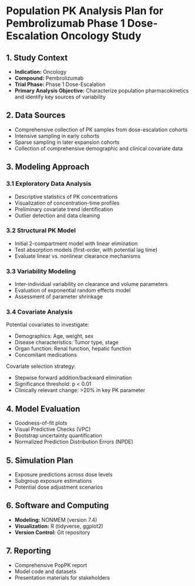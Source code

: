 # Population PK Analysis Plan for Pembrolizumab Phase 1 Dose-Escalation Oncology Study

## 1. Study Context
- **Indication:** Oncology
- **Compound:** Pembrolizumab
- **Trial Phase:** Phase 1 Dose-Escalation
- **Primary Analysis Objective:** Characterize population pharmacokinetics and identify key sources of variability

## 2. Data Sources
- Comprehensive collection of PK samples from dose-escalation cohorts
- Intensive sampling in early cohorts
- Sparse sampling in later expansion cohorts
- Collection of comprehensive demographic and clinical covariate data

## 3. Modeling Approach
### 3.1 Exploratory Data Analysis
- Descriptive statistics of PK concentrations
- Visualization of concentration-time profiles
- Preliminary covariate trend identification
- Outlier detection and data cleaning

### 3.2 Structural PK Model
- Initial 2-compartment model with linear elimination
- Test absorption models (first-order, with potential lag time)
- Evaluate linear vs. nonlinear clearance mechanisms

### 3.3 Variability Modeling
- Inter-individual variability on clearance and volume parameters
- Evaluation of exponential random effects model
- Assessment of parameter shrinkage

### 3.4 Covariate Analysis
Potential covariates to investigate:
- Demographics: Age, weight, sex
- Disease characteristics: Tumor type, stage
- Organ function: Renal function, hepatic function
- Concomitant medications

Covariate selection strategy:
- Stepwise forward addition/backward elimination
- Significance threshold: p < 0.01
- Clinically relevant change: >20% in key PK parameter

## 4. Model Evaluation
- Goodness-of-fit plots
- Visual Predictive Checks (VPC)
- Bootstrap uncertainty quantification
- Normalized Prediction Distribution Errors (NPDE)

## 5. Simulation Plan
- Exposure predictions across dose levels
- Subgroup exposure estimations
- Potential dose adjustment scenarios

## 6. Software and Computing
- **Modeling:** NONMEM (version 7.4)
- **Visualization:** R (tidyverse, ggplot2)
- **Version Control:** Git repository

## 7. Reporting
- Comprehensive PopPK report
- Model code and datasets
- Presentation materials for stakeholders